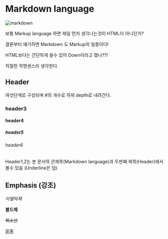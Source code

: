 # Markdown language 
![markdown](https://github.com/th2code/repo01/assets/134608494/d97b4ab1-7964-44d2-8cd2-edf711c085c9)

보통 Markup language 하면 제일 먼저 생각나는것이 HTML이 아니던가?

결론부터 얘기하면 Markdown 도 Markup의 일종이다!

HTML보다는 간단하게 쓸수 있어 Down이라고 했나??! 

적절한 작명센스라 생각한다.


## Header
여섯단계로 구성되며 #의 개수로 하위 depth로 내려간다.
### header3
#### header4
##### header5
###### header6
Header1,2는 본 문서의 큰제목(Markdown language)과 두번째 제목(Header)에서 볼수 있음 (Underline은 덤)


## Emphasis (강조)

*이탤릭체*

**볼드체**

~~취소선~~

<u>밑줄</u>
